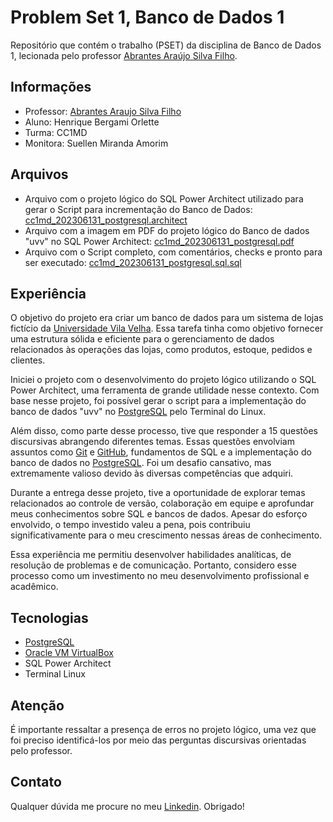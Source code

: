 # Problem Set 1, Banco de Dados 1
Repositório que contém o trabalho (PSET) da disciplina de Banco de Dados 1, lecionada pelo professor [Abrantes Araújo Silva Filho](https://github.com/abrantesasf).

## Informações
* Professor: [Abrantes Araujo Silva Filho](https://github.com/abrantesasf)
* Aluno: Henrique Bergami Orlette
* Turma: CC1MD
* Monitora: Suellen Miranda Amorim

## Arquivos
* Arquivo com o projeto lógico do SQL Power Architect utilizado para gerar o Script para incrementação do Banco de Dados: [cc1md_202306131_postgresql.architect](https://github.com/HenriqueOrlette/uvv_bd1_cc1md/blob/main/pset1/cc1md_202306131_postgresql.architect)
* Arquivo com a imagem em PDF do projeto lógico do Banco de dados "uvv" no SQL Power Architect: [cc1md_202306131_postgresql.pdf](https://github.com/HenriqueOrlette/uvv_bd1_cc1md/blob/main/pset1/cc1md_202306131_postgresql.pdf)
* Arquivo com o Script completo, com comentários, checks e pronto para ser executado: [cc1md_202306131_postgresql.sql.sql](https://github.com/HenriqueOrlette/uvv_bd1_cc1md/blob/main/pset1/cc1md_202306131_postgresql.sql.sql)

## Experiência
O objetivo do projeto era criar um banco de dados para um sistema de lojas fictício da [Universidade Vila Velha](https://uvv.br/). Essa tarefa tinha como objetivo fornecer uma estrutura sólida e eficiente para o gerenciamento de dados relacionados às operações das lojas, como produtos, estoque, pedidos e clientes.

Iniciei o projeto com o desenvolvimento do projeto lógico utilizando o SQL Power Architect, uma ferramenta de grande utilidade nesse contexto. Com base nesse projeto, foi possível gerar o script para a implementação do banco de dados "uvv" no [PostgreSQL](https://www.postgresql.org/) pelo Terminal do Linux.

Além disso, como parte desse processo, tive que responder a 15 questões discursivas abrangendo diferentes temas. Essas questões envolviam assuntos como [Git](https://git-scm.com/) e [GitHub](https://github.com/), fundamentos de SQL e a implementação do banco de dados no [PostgreSQL](https://www.postgresql.org/). Foi um desafio cansativo, mas extremamente valioso devido às diversas competências que adquiri.

Durante a entrega desse projeto, tive a oportunidade de explorar temas relacionados ao controle de versão, colaboração em equipe e aprofundar meus conhecimentos sobre SQL e bancos de dados. Apesar do esforço envolvido, o tempo investido valeu a pena, pois contribuiu significativamente para o meu crescimento nessas áreas de conhecimento.

Essa experiência me permitiu desenvolver habilidades analíticas, de resolução de problemas e de comunicação. Portanto, considero esse processo como um investimento no meu desenvolvimento profissional e acadêmico.

## Tecnologias
* [PostgreSQL](https://www.postgresql.org/)
* [Oracle VM VirtualBox](https://www.virtualbox.org/)
* SQL Power Architect
* Terminal Linux

## Atenção
É importante ressaltar a presença de erros no projeto lógico, uma vez que foi preciso identificá-los por meio das perguntas discursivas orientadas pelo professor.

## Contato
Qualquer dúvida me procure no meu [Linkedin](https://www.linkedin.com/in/henrique-bergami-orlette-b348a6263/). Obrigado!
